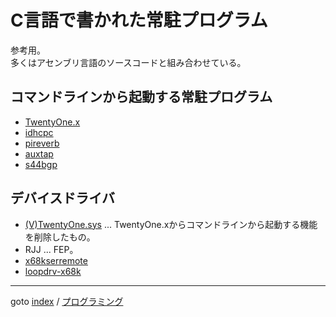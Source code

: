 # C言語で書かれた常駐プログラム
参考用。  
多くはアセンブリ言語のソースコードと組み合わせている。

## コマンドラインから起動する常駐プログラム

* [TwentyOne.x](http://retropc.net/x68000/software/disk/filename/twentyone/)
* [idhcpc](https://github.com/68fpjc/idhcpc)
* [pireverb](https://github.com/tantanGH/pireverb)
* [auxtap](https://github.com/yunkya2/x68kmisc/blob/main/auxtap/auxtap.c)
* [s44bgp](https://github.com/tantanGH/s44bgp-src)


## デバイスドライバ
* [(V)TwentyOne.sys](https://github.com/kg68k/twentyonesys)
  ... TwentyOne.xからコマンドラインから起動する機能を削除したもの。
* RJJ ... FEP。
* [x68kserremote](https://github.com/yunkya2/x68kserremote)
* [loopdrv-x68k](https://github.com/yunkya2/loopdrv-x68k)


----
goto [index](../README.md) / [プログラミング](./README.md)
